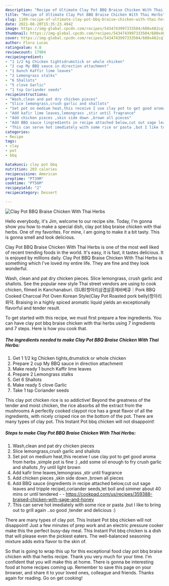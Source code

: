 ```yaml
---
description: "Recipe of Ultimate Clay Pot BBQ Braise Chicken With Thai Herbs"
title: "Recipe of Ultimate Clay Pot BBQ Braise Chicken With Thai Herbs"
slug: 1109-recipe-of-ultimate-clay-pot-bbq-braise-chicken-with-thai-herbs
date: 2021-08-20T15:35:23.494Z
image: https://img-global.cpcdn.com/recipes/5434743997333504/680x482cq70/clay-pot-bbq-braise-chicken-with-thai-herbs-recipe-main-photo.jpg
thumbnail: https://img-global.cpcdn.com/recipes/5434743997333504/680x482cq70/clay-pot-bbq-braise-chicken-with-thai-herbs-recipe-main-photo.jpg
cover: https://img-global.cpcdn.com/recipes/5434743997333504/680x482cq70/clay-pot-bbq-braise-chicken-with-thai-herbs-recipe-main-photo.jpg
author: Flora Lucas
ratingvalue: 4.8
reviewcount: 17904
recipeingredient:
- "1 1/2 kg Chicken tightsdrumstick or whole chicken"
- "2 cup My BBQ sauce in direction attachment"
- "1 bunch Kaffir lime leaves"
- "2 Lemongrass stalks"
- "6 Shallots"
- "5 clove Garlic"
- "1 tsp Coriander seeds"
recipeinstructions:
- "Wash,clean and pat dry chicken pieces"
- "Slice lemongrass,crush garlic and shallots"
- "Set pot on medium heat,this receive I use clay pot to get good aroma from herbs ,simple pot is fine :) ,add some oil enough to fry crush garlic and shallots ,fry until light brown"
- "Add kafir lime leaves,lemongrass ,stir until fragrance"
- "Add chicken pieces ,skin side down ,brown all pieces"
- "Add BBQ sauce (ingredients in recipe attached below,cut out sage leaves and tripple recipe),coriander seeds,let boil and simmer about 40 mins or until tendered  https://cookpad.com/us/recipes/359388-braised-chicken-with-sage-and-honey"
- "This can serve hot imediately with some rice or pasta ,but I like to bring out to grill again ..so good ,tender and delicious :)"
categories:
- Recipe
tags:
- clay
- pot
- bbq

katakunci: clay pot bbq 
nutrition: 203 calories
recipecuisine: American
preptime: "PT39M"
cooktime: "PT56M"
recipeyield: "2"
recipecategory: Dessert

---
```



![Clay Pot BBQ Braise Chicken With Thai Herbs](https://img-global.cpcdn.com/recipes/5434743997333504/680x482cq70/clay-pot-bbq-braise-chicken-with-thai-herbs-recipe-main-photo.jpg)

Hello everybody, it's Jim, welcome to our recipe site. Today, I'm gonna show you how to make a special dish, clay pot bbq braise chicken with thai herbs. One of my favorites. For mine, I am going to make it a bit tasty. This is gonna smell and look delicious.

Clay Pot BBQ Braise Chicken With Thai Herbs is one of the most well liked of recent trending foods in the world. It's easy, it is fast, it tastes delicious. It is enjoyed by millions daily. Clay Pot BBQ Braise Chicken With Thai Herbs is something which I've loved my entire life. They are fine and they look wonderful.

Wash, clean and pat dry chicken pieces. Slice lemongrass, crush garlic and shallots. See the popular new style Thai street vendors are using to cook chicken, filmed in Kanchanaburi. (SUB)항아리삼겹살훈제바베큐｜Pork BBQ Cooked Charcoal Pot Oven Korean Style(Clay Pot Roasted pork belly)항아리화덕. Braising in a highly spiced aromatic liquid yields an exceptionally flavorful and tender result.


To get started with this recipe, we must first prepare a few ingredients. You can have clay pot bbq braise chicken with thai herbs using 7 ingredients and 7 steps. Here is how you cook that.

<!--inarticleads1-->

##### The ingredients needed to make Clay Pot BBQ Braise Chicken With Thai Herbs:

1. Get 1 1/2 kg Chicken tights,drumstick or whole chicken
1. Prepare 2 cup My BBQ sauce in direction attachment
1. Make ready 1 bunch Kaffir lime leaves
1. Prepare 2 Lemongrass stalks
1. Get 6 Shallots
1. Make ready 5 clove Garlic
1. Take 1 tsp Coriander seeds


This clay pot chicken rice is so addictive! Beyond the greatness of the tender and moist chicken, the rice absorbs all the extract from the mushrooms A perfectly cooked claypot rice has a great flavor of all the ingredients, with nicely crisped rice on the bottom of the pot. There are many types of clay pot. This Instant Pot bbq chicken will not disappoint! 

<!--inarticleads2-->

##### Steps to make Clay Pot BBQ Braise Chicken With Thai Herbs:

1. Wash,clean and pat dry chicken pieces
1. Slice lemongrass,crush garlic and shallots
1. Set pot on medium heat,this receive I use clay pot to get good aroma from herbs ,simple pot is fine :) ,add some oil enough to fry crush garlic and shallots ,fry until light brown
1. Add kafir lime leaves,lemongrass ,stir until fragrance
1. Add chicken pieces ,skin side down ,brown all pieces
1. Add BBQ sauce (ingredients in recipe attached below,cut out sage leaves and tripple recipe),coriander seeds,let boil and simmer about 40 mins or until tendered -  - https://cookpad.com/us/recipes/359388-braised-chicken-with-sage-and-honey
1. This can serve hot imediately with some rice or pasta ,but I like to bring out to grill again ..so good ,tender and delicious :)


There are many types of clay pot. This Instant Pot bbq chicken will not disappoint! Just a few minutes of prep work and an electric pressure cooker make this the perfect busy-day meal. This Instant Pot bbq chicken is a dish that will please even the pickiest eaters. The well-balanced seasoning mixture adds extra flavor to the skin of. 

So that is going to wrap this up for this exceptional food clay pot bbq braise chicken with thai herbs recipe. Thank you very much for your time. I'm confident that you will make this at home. There is gonna be interesting food at home recipes coming up. Remember to save this page on your browser, and share it to your loved ones, colleague and friends. Thanks again for reading. Go on get cooking!
